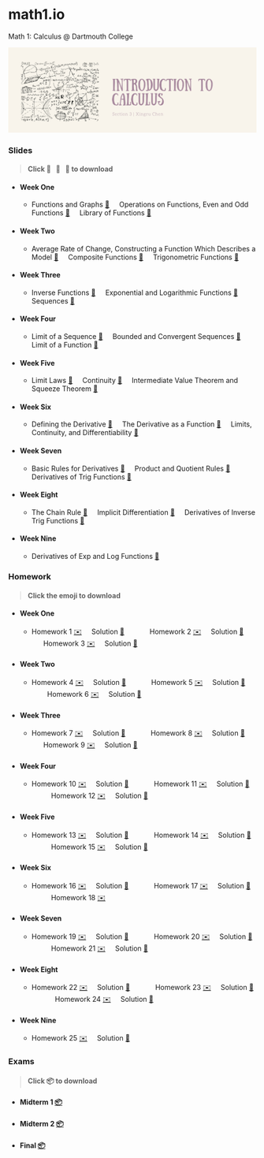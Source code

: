 # math1.io
Math 1: Calculus @ Dartmouth College

<p align = "center" >
<img src="./images/cover_chen.png" alt="" width="900">
</p>

### Slides 
> #### Click :pancakes: &nbsp; :fried_egg: &nbsp; :ice_cream: to download

* #### Week One

  * Functions and Graphs [:pancakes:](https://github.com/fudab/Math-1/blob/master/slides/pdf/M1_Lec1.pdf) &nbsp; &nbsp; Operations on Functions, Even and Odd Functions [:pancakes:](https://github.com/fudab/Math-1/blob/master/slides/pdf/M1_Lec2.pdf) &nbsp; &nbsp; Library of Functions [:pancakes:](https://github.com/fudab/Math-1/blob/master/slides/pdf/M1_Lec3.pdf)

* #### Week Two

  * Average Rate of Change, Constructing a Function Which Describes a Model [:pancakes:](https://github.com/fudab/Math-1/blob/master/slides/pdf/M1_Lec4.pdf) &nbsp; &nbsp; Composite Functions [:pancakes:](https://github.com/fudab/Math-1/blob/master/slides/pdf/M1_Lec5.pdf) &nbsp; &nbsp; Trigonometric Functions [:pancakes:](https://github.com/fudab/Math-1/blob/master/slides/pdf/M1_Lec6.pdf)

* #### Week Three

  * Inverse Functions [:pancakes:](https://github.com/fudab/Math-1/blob/master/slides/pdf/M1_Lec7.pdf) &nbsp; &nbsp; Exponential and Logarithmic Functions [:pancakes:](https://github.com/fudab/Math-1/blob/master/slides/pdf/M1_Lec8.pdf) &nbsp; &nbsp; Sequences [:pancakes:](https://github.com/fudab/Math-1/blob/master/slides/pdf/M1_Lec9.pdf)
  
* #### Week Four
  
  * Limit of a Sequence [:fried_egg:](https://github.com/fudab/Math-1/blob/master/slides/pdf/M1_Lec10.pdf) &nbsp; &nbsp; Bounded and Convergent Sequences [:fried_egg:](https://github.com/fudab/Math-1/blob/master/slides/pdf/M1_Lec11.pdf) &nbsp; &nbsp; Limit of a Function [:fried_egg:](https://github.com/fudab/Math-1/blob/master/slides/pdf/M1_Lec12.pdf)
  
* #### Week Five

  * Limit Laws [:fried_egg:](https://github.com/fudab/Math-1/blob/master/slides/pdf/M1_Lec13.pdf) &nbsp; &nbsp; Continuity [:fried_egg:](https://github.com/fudab/Math-1/blob/master/slides/pdf/M1_Lec14.pdf) &nbsp; &nbsp; Intermediate Value Theorem and Squeeze Theorem [:fried_egg:](https://github.com/fudab/Math-1/blob/master/slides/pdf/M1_Lec15.pdf)
  
* #### Week Six

  * Defining the Derivative [:fried_egg:](https://github.com/fudab/Math-1/blob/master/slides/pdf/M1_Lec16.pdf) &nbsp; &nbsp; The Derivative as a Function [:fried_egg:](https://github.com/fudab/Math-1/blob/master/slides/pdf/M1_Lec17.pdf) &nbsp; &nbsp; Limits, Continuity, and Differentiability [:fried_egg:](https://github.com/fudab/Math-1/blob/master/slides/pdf/M1_Lec18.pdf)
  

* #### Week Seven

  * Basic Rules for Derivatives [:ice_cream:](https://github.com/fudab/Math-1/blob/master/slides/pdf/M1_Lec19.pdf) &nbsp; &nbsp; Product and Quotient Rules [:ice_cream:](https://github.com/fudab/Math-1/blob/master/slides/pdf/M1_Lec20.pdf) &nbsp; &nbsp; Derivatives of Trig Functions [:ice_cream:](https://github.com/fudab/Math-1/blob/master/slides/pdf/M1_Lec21.pdf) 
  
* #### Week Eight

  * The Chain Rule [:ice_cream:](https://github.com/fudab/Math-1/blob/master/slides/pdf/M1_Lec22.pdf) &nbsp; &nbsp; Implicit Differentiation [:ice_cream:](https://github.com/fudab/Math-1/blob/master/slides/pdf/M1_Lec23.pdf) &nbsp; &nbsp; Derivatives of Inverse Trig Functions [:ice_cream:](https://github.com/fudab/Math-1/blob/master/slides/pdf/M1_Lec24.pdf) 
  
* #### Week Nine

  * Derivatives of Exp and Log Functions [:ice_cream:](https://github.com/fudab/Math-1/blob/master/slides/pdf/M1_Lec25.pdf)

### Homework 
> #### Click the emoji to download

* #### Week One 

  * Homework 1 [:envelope:](https://github.com/fudab/Math-1/blob/master/homework/M1_HW1.pdf)  &nbsp; &nbsp; Solution [:incoming_envelope:](https://github.com/fudab/Math-1/blob/master/homework/solution/M1_HW1_Solution.pdf) &nbsp; &nbsp; &nbsp; &nbsp; &nbsp; &nbsp; Homework 2 [:envelope:](https://github.com/fudab/Math-1/blob/master/homework/M1_HW2.pdf)  &nbsp; &nbsp; Solution [:incoming_envelope:](https://github.com/fudab/Math-1/blob/master/homework/solution/M1_HW2_Solution.pdf) &nbsp; &nbsp; &nbsp; &nbsp; &nbsp; &nbsp; Homework 3 [:envelope:](https://github.com/fudab/Math-1/blob/master/homework/M1_HW3.pdf)  &nbsp; &nbsp; Solution [:incoming_envelope:](https://github.com/fudab/Math-1/blob/master/homework/solution/M1_HW3_Solution.pdf)
  
* #### Week Two

  * Homework 4 [:envelope:](https://github.com/fudab/Math-1/blob/master/homework/M1_HW4.pdf)  &nbsp; &nbsp; Solution [:incoming_envelope:](https://github.com/fudab/Math-1/blob/master/homework/solution/M1_HW4_Solution.pdf) &nbsp; &nbsp; &nbsp; &nbsp; &nbsp; &nbsp; Homework 5 [:envelope:](https://github.com/fudab/Math-1/blob/master/homework/M1_HW5.pdf)  &nbsp; &nbsp; Solution [:incoming_envelope:](https://github.com/fudab/Math-1/blob/master/homework/solution/M1_HW5_Solution.pdf) &nbsp; &nbsp; &nbsp; &nbsp; &nbsp; &nbsp; Homework 6 [:envelope:](https://github.com/fudab/Math-1/blob/master/homework/M1_HW6.pdf)  &nbsp; &nbsp; Solution [:incoming_envelope:](https://github.com/fudab/Math-1/blob/master/homework/solution/M1_HW6_Solution.pdf)
  
* #### Week Three

  * Homework 7 [:envelope:](https://github.com/fudab/Math-1/blob/master/homework/M1_HW7.pdf)  &nbsp; &nbsp; Solution [:incoming_envelope:](https://github.com/fudab/Math-1/blob/master/homework/solution/M1_HW7_Solution.pdf) &nbsp; &nbsp; &nbsp; &nbsp; &nbsp; &nbsp; Homework 8 [:envelope:](https://github.com/fudab/Math-1/blob/master/homework/M1_HW8.pdf)  &nbsp; &nbsp; Solution [:incoming_envelope:](https://github.com/fudab/Math-1/blob/master/homework/solution/M1_HW8_Solution.pdf) &nbsp; &nbsp; &nbsp; &nbsp; &nbsp; &nbsp; Homework 9 [:envelope:](https://github.com/fudab/Math-1/blob/master/homework/M1_HW9.pdf)  &nbsp; &nbsp; Solution [:incoming_envelope:](https://github.com/fudab/Math-1/blob/master/homework/solution/M1_HW9_Solution.pdf)
  
* #### Week Four

  * Homework 10 [:envelope:](https://github.com/fudab/Math-1/blob/master/homework/M1_HW10.pdf)  &nbsp; &nbsp; Solution [:incoming_envelope:](https://github.com/fudab/Math-1/blob/master/homework/solution/M1_HW10_Solution.pdf) &nbsp; &nbsp; &nbsp; &nbsp; &nbsp; &nbsp; Homework 11 [:envelope:](https://github.com/fudab/Math-1/blob/master/homework/M1_HW11.pdf)  &nbsp; &nbsp; Solution [:incoming_envelope:](https://github.com/fudab/Math-1/blob/master/homework/solution/M1_HW11_Solution.pdf) &nbsp; &nbsp; &nbsp; &nbsp; &nbsp; &nbsp; Homework 12 [:envelope:](https://github.com/fudab/Math-1/blob/master/homework/M1_HW12.pdf)  &nbsp; &nbsp; Solution [:incoming_envelope:](https://github.com/fudab/Math-1/blob/master/homework/solution/M1_HW12_Solution.pdf)
  
* #### Week Five

  * Homework 13 [:envelope:](https://github.com/fudab/Math-1/blob/master/homework/M1_HW13.pdf)  &nbsp; &nbsp; Solution [:incoming_envelope:](https://github.com/fudab/Math-1/blob/master/homework/solution/M1_HW13_Solution.pdf) &nbsp; &nbsp; &nbsp; &nbsp; &nbsp; &nbsp; Homework 14 [:envelope:](https://github.com/fudab/Math-1/blob/master/homework/M1_HW14.pdf)  &nbsp; &nbsp; Solution [:incoming_envelope:](https://github.com/fudab/Math-1/blob/master/homework/solution/M1_HW14_Solution.pdf) &nbsp; &nbsp; &nbsp; &nbsp; &nbsp; &nbsp; Homework 15 [:envelope:](https://github.com/fudab/Math-1/blob/master/homework/M1_HW15.pdf)  &nbsp; &nbsp; Solution [:incoming_envelope:](https://github.com/fudab/Math-1/blob/master/homework/solution/M1_HW15_Solution.pdf)
  
* #### Week Six

  * Homework 16 [:envelope:](https://github.com/fudab/Math-1/blob/master/homework/M1_HW16.pdf)  &nbsp; &nbsp; Solution [:incoming_envelope:](https://github.com/fudab/Math-1/blob/master/homework/solution/M1_HW16_Solution.pdf) &nbsp; &nbsp; &nbsp; &nbsp; &nbsp; &nbsp; Homework 17 [:envelope:](https://github.com/fudab/Math-1/blob/master/homework/M1_HW17.pdf)  &nbsp; &nbsp; Solution [:incoming_envelope:](https://github.com/fudab/Math-1/blob/master/homework/solution/M1_HW17_Solution.pdf) &nbsp; &nbsp; &nbsp; &nbsp; &nbsp; &nbsp; Homework 18 [:envelope:](https://github.com/fudab/Math-1/blob/master/homework/M1_HW18.pdf)  
    
* #### Week Seven

  * Homework 19 [:envelope:](https://github.com/fudab/Math-1/blob/master/homework/M1_HW19.pdf)  &nbsp; &nbsp; Solution [:incoming_envelope:](https://github.com/fudab/Math-1/blob/master/homework/solution/M1_HW19_Solution.pdf) &nbsp; &nbsp; &nbsp; &nbsp; &nbsp; &nbsp; Homework 20 [:envelope:](https://github.com/fudab/Math-1/blob/master/homework/M1_HW20.pdf)  &nbsp; &nbsp; Solution [:incoming_envelope:](https://github.com/fudab/Math-1/blob/master/homework/solution/M1_HW20_Solution.pdf) &nbsp; &nbsp; &nbsp; &nbsp; &nbsp; &nbsp; Homework 21 [:envelope:](https://github.com/fudab/Math-1/blob/master/homework/M1_HW21.pdf)  &nbsp; &nbsp; Solution [:incoming_envelope:](https://github.com/fudab/Math-1/blob/master/homework/solution/M1_HW21_Solution.pdf)
  
* #### Week Eight

  * Homework 22 [:envelope:](https://github.com/fudab/Math-1/blob/master/homework/M1_HW22.pdf)  &nbsp; &nbsp; Solution [:incoming_envelope:](https://github.com/fudab/Math-1/blob/master/homework/solution/M1_HW22_Solution.pdf) &nbsp; &nbsp; &nbsp; &nbsp; &nbsp; &nbsp; Homework 23 [:envelope:](https://github.com/fudab/Math-1/blob/master/homework/M1_HW23.pdf)  &nbsp; &nbsp; Solution [:incoming_envelope:](https://github.com/fudab/Math-1/blob/master/homework/solution/M1_HW23_Solution.pdf) &nbsp; &nbsp; &nbsp; &nbsp; &nbsp; &nbsp; Homework 24 [:envelope:](https://github.com/fudab/Math-1/blob/master/homework/M1_HW24.pdf)  &nbsp; &nbsp; Solution [:incoming_envelope:](https://github.com/fudab/Math-1/blob/master/homework/solution/M1_HW24_Solution.pdf)

* #### Week Nine

  * Homework 25 [:envelope:](https://github.com/fudab/Math-1/blob/master/homework/M1_HW25.pdf)  &nbsp; &nbsp; Solution [:incoming_envelope:](https://github.com/fudab/Math-1/blob/master/homework/solution/M1_HW25_Solution.pdf)
  
### Exams 

> #### Click :package: to download

* #### Midterm 1 [:package:](https://github.com/fudab/Math-1/blob/master/exams/Midterm1.pdf)
* #### Midterm 2 [:package:](https://github.com/fudab/Math-1/blob/master/exams/Midterm2.pdf)
* #### Final [:package:](https://github.com/fudab/Math-1/blob/master/exams/Final.pdf) 

